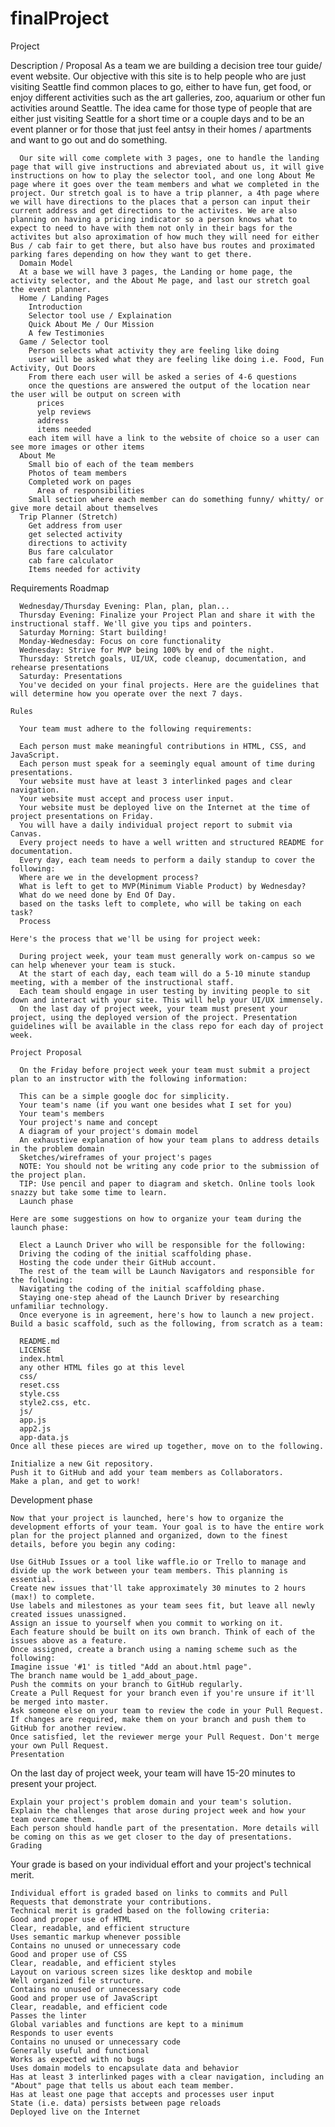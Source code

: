 # finalProject
Project

  Description / Proposal
      As a team we are building a decision tree tour guide/ event website. Our objective with this site is to help people who are just visiting Seattle find common places to go, either to have fun, get food, or enjoy different activities such as the art galleries, zoo, aquarium or other fun activities around Seattle. The idea came for those type of people that are either just visiting Seattle for a short time or a couple days and to be an event planner or for those that just feel antsy in their homes / apartments and want to go out and do something.

      Our site will come complete with 3 pages, one to handle the landing page that will give instructions and abreviated about us, it will give instructions on how to play the selector tool, and one long About Me page where it goes over the team members and what we completed in the project. Our stretch goal is to have a trip planner, a 4th page where we will have directions to the places that a person can input their current address and get directions to the activites. We are also planning on having a pricing indicator so a person knows what to expect to need to have with them not only in their bags for the activites but also aproximation of how much they will need for either Bus / cab fair to get there, but also have bus routes and proximated parking fares depending on how they want to get there.
      Domain Model
      At a base we will have 3 pages, the Landing or home page, the activity selector, and the About Me page, and last our stretch goal the event planner.
      Home / Landing Pages
        Introduction
        Selector tool use / Explaination
        Quick About Me / Our Mission
        A few Testimonies
      Game / Selector tool  
        Person selects what activity they are feeling like doing
        user will be asked what they are feeling like doing i.e. Food, Fun Activity, Out Doors
        From there each user will be asked a series of 4-6 questions
        once the questions are answered the output of the location near the user will be output on screen with
          prices
          yelp reviews
          address
          items needed
        each item will have a link to the website of choice so a user can see more images or other items
      About Me
        Small bio of each of the team members
        Photos of team members
        Completed work on pages
          Area of responsibilities
        Small section where each member can do something funny/ whitty/ or give more detail about themselves
      Trip Planner (Stretch)
        Get address from user
        get selected activity
        directions to activity
        Bus fare calculator
        cab fare calculator
        Items needed for activity

  Requirements
    Roadmap

      Wednesday/Thursday Evening: Plan, plan, plan...
      Thursday Evening: Finalize your Project Plan and share it with the instructional staff. We'll give you tips and pointers.
      Saturday Morning: Start building!
      Monday-Wednesday: Focus on core functionality
      Wednesday: Strive for MVP being 100% by end of the night.
      Thursday: Stretch goals, UI/UX, code cleanup, documentation, and rehearse presentations
      Saturday: Presentations
      You've decided on your final projects. Here are the guidelines that will determine how you operate over the next 7 days.

    Rules

      Your team must adhere to the following requirements:

      Each person must make meaningful contributions in HTML, CSS, and JavaScript.
      Each person must speak for a seemingly equal amount of time during presentations.
      Your website must have at least 3 interlinked pages and clear navigation.
      Your website must accept and process user input.
      Your website must be deployed live on the Internet at the time of project presentations on Friday.
      You will have a daily individual project report to submit via Canvas.
      Every project needs to have a well written and structured README for documentation.
      Every day, each team needs to perform a daily standup to cover the following:
      Where are we in the development process?
      What is left to get to MVP(Minimum Viable Product) by Wednesday?
      What do we need done by End Of Day.
      based on the tasks left to complete, who will be taking on each task?
      Process

    Here's the process that we'll be using for project week:

      During project week, your team must generally work on-campus so we can help whenever your team is stuck.
      At the start of each day, each team will do a 5-10 minute standup meeting, with a member of the instructional staff.
      Each team should engage in user testing by inviting people to sit down and interact with your site. This will help your UI/UX immensely.
      On the last day of project week, your team must present your project, using the deployed version of the project. Presentation guidelines will be available in the class repo for each day of project week.

    Project Proposal

      On the Friday before project week your team must submit a project plan to an instructor with the following information:

      This can be a simple google doc for simplicity.
      Your team's name (if you want one besides what I set for you)
      Your team's members
      Your project's name and concept
      A diagram of your project's domain model
      An exhaustive explanation of how your team plans to address details in the problem domain
      Sketches/wireframes of your project's pages
      NOTE: You should not be writing any code prior to the submission of the project plan.
      TIP: Use pencil and paper to diagram and sketch. Online tools look snazzy but take some time to learn.
      Launch phase

    Here are some suggestions on how to organize your team during the launch phase:

      Elect a Launch Driver who will be responsible for the following:
      Driving the coding of the initial scaffolding phase.
      Hosting the code under their GitHub account.
      The rest of the team will be Launch Navigators and responsible for the following:
      Navigating the coding of the initial scaffolding phase.
      Staying one-step ahead of the Launch Driver by researching unfamiliar technology.
      Once everyone is in agreement, here's how to launch a new project. Build a basic scaffold, such as the following, from scratch as a team:

      README.md
      LICENSE
      index.html
      any other HTML files go at this level
      css/
      reset.css
      style.css
      style2.css, etc.
      js/
      app.js
      app2.js
      app-data.js
    Once all these pieces are wired up together, move on to the following.

    Initialize a new Git repository.
    Push it to GitHub and add your team members as Collaborators.
    Make a plan, and get to work!

  Development phase

    Now that your project is launched, here's how to organize the development efforts of your team. Your goal is to have the entire work plan for the project planned and organized, down to the finest details, before you begin any coding:

    Use GitHub Issues or a tool like waffle.io or Trello to manage and divide up the work between your team members. This planning is essential.
    Create new issues that'll take approximately 30 minutes to 2 hours (max!) to complete.
    Use labels and milestones as your team sees fit, but leave all newly created issues unassigned.
    Assign an issue to yourself when you commit to working on it.
    Each feature should be built on its own branch. Think of each of the issues above as a feature.
    Once assigned, create a branch using a naming scheme such as the following:
    Imagine issue '#1' is titled "Add an about.html page".
    The branch name would be 1_add_about_page.
    Push the commits on your branch to GitHub regularly.
    Create a Pull Request for your branch even if you're unsure if it'll be merged into master.
    Ask someone else on your team to review the code in your Pull Request.
    If changes are required, make them on your branch and push them to GitHub for another review.
    Once satisfied, let the reviewer merge your Pull Request. Don't merge your own Pull Request.
    Presentation

  On the last day of project week, your team will have 15-20 minutes to present your project.

    Explain your project's problem domain and your team's solution.
    Explain the challenges that arose during project week and how your team overcame them.
    Each person should handle part of the presentation. More details will be coming on this as we get closer to the day of presentations.
    Grading

  Your grade is based on your individual effort and your project's technical merit.

    Individual effort is graded based on links to commits and Pull Requests that demonstrate your contributions.
    Technical merit is graded based on the following criteria:
    Good and proper use of HTML
    Clear, readable, and efficient structure
    Uses semantic markup whenever possible
    Contains no unused or unnecessary code
    Good and proper use of CSS
    Clear, readable, and efficient styles
    Layout on various screen sizes like desktop and mobile
    Well organized file structure.
    Contains no unused or unnecessary code
    Good and proper use of JavaScript
    Clear, readable, and efficient code
    Passes the linter
    Global variables and functions are kept to a minimum
    Responds to user events
    Contains no unused or unnecessary code
    Generally useful and functional
    Works as expected with no bugs
    Uses domain models to encapsulate data and behavior
    Has at least 3 interlinked pages with a clear navigation, including an "About" page that tells us about each team member.
    Has at least one page that accepts and processes user input
    State (i.e. data) persists between page reloads
    Deployed live on the Internet

